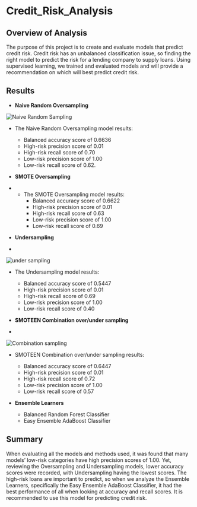 # Credit_Risk_Analysis

## Overview of Analysis
The purpose of this project is to create and evaluate models that predict credit risk. Credit risk has an unbalanced classification issue, so finding the right model to predict the risk for a lending company to supply loans. Using supervised learning, we trained and evaluated models and will provide a recommendation on which will best predict credit risk. 

## Results
- **Naive Random Oversampling**

![Naive Random Sampling](https://user-images.githubusercontent.com/102122063/183328168-377b9bd1-c289-4060-b7e6-870681d078e1.PNG)

  - The Naive Random Oversampling model results:
    - Balanced accuracy score of 0.6636
    - High-risk precision score of 0.01
    - High-risk recall score of 0.70
    - Low-risk precision score of 1.00
    - Low-risk recall score of 0.62.
    
- **SMOTE Oversampling**
- 
  - The SMOTE Oversampling model results:
    - Balanced accuracy score of 0.6622
    - High-risk precision score of 0.01
    - High-risk recall score of 0.63
    - Low-risk precision score of 1.00
    - Low-risk recall score of 0.69
    
- **Undersampling**
-   
![under sampling](https://user-images.githubusercontent.com/102122063/183328191-2107f180-7ae7-463f-9d32-ca4deb766d07.PNG)

- The Undersampling model results:
    - Balanced accuracy score of 0.5447
    - High-risk precision score of 0.01
    - High-risk recall score of 0.69
    - Low-risk precision score of 1.00
    - Low-risk recall score of 0.40
    
- **SMOTEEN Combination over/under sampling**
- 
![Combination sampling](https://user-images.githubusercontent.com/102122063/183328234-93fa7f42-5241-4d38-b8cf-130e8f82d1c7.PNG)

  - SMOTEEN Combination over/under sampling results:
    - Balanced accuracy score of 0.6447
    - High-risk precision score of 0.01
    - High-risk recall score of 0.72
    - Low-risk precision score of 1.00
    - Low-risk recall score of 0.57 
    
- **Ensemble Learners**
  - Balanced Random Forest Classifier
  - Easy Ensemble AdaBoost Classifier

## Summary
When evaluating all the models and methods used, it was found that many models’ low-risk categories have high precision scores of 1.00. Yet, reviewing the Oversampling and Undersampling models, lower accuracy scores were recorded, with Undersampling having the lowest scores. The high-risk loans are important to predict, so when we analyze the Ensemble Learners, specifically the Easy Ensemble AdaBoost Classifier, it had the best performance of all when looking at accuracy and recall scores. It is recommended to use this model for predicting credit risk. 
